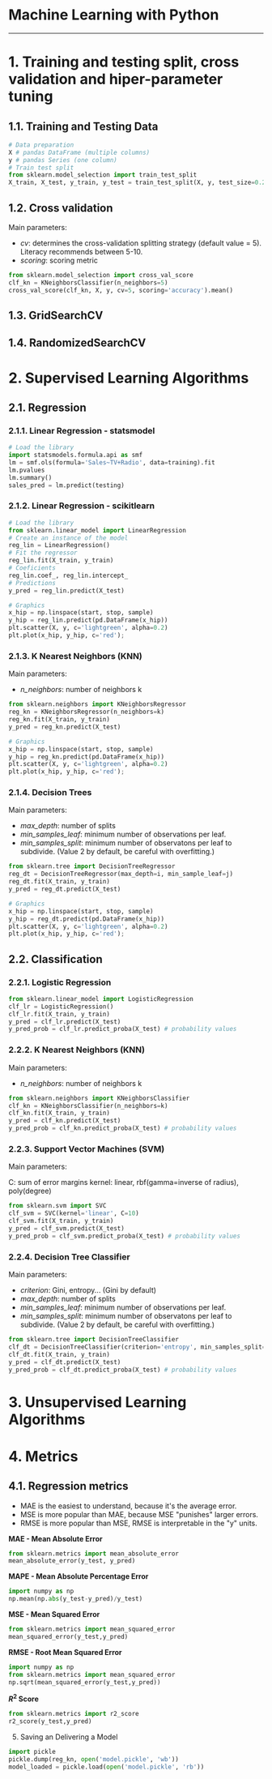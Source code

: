 # Machine Learning with Python
___

# 1. Training and testing split, cross validation and hiper-parameter tuning

## 1.1. Training and Testing Data

```Python
# Data preparation
X # pandas DataFrame (multiple columns)
y # pandas Series (one column)
# Train test split
from sklearn.model_selection import train_test_split
X_train, X_test, y_train, y_test = train_test_split(X, y, test_size=0.20, random_state=0)
```

## 1.2. Cross validation

Main parameters:

- *cv*: determines the cross-validation splitting strategy (default value = 5). Literacy recommends between 5-10.
- *scoring*: scoring metric

```Python
from sklearn.model_selection import cross_val_score
clf_kn = KNeighborsClassifier(n_neighbors=5)
cross_val_score(clf_kn, X, y, cv=5, scoring='accuracy').mean()
```

## 1.3. GridSearchCV

## 1.4. RandomizedSearchCV

# 2. Supervised Learning Algorithms

## 2.1. Regression

### 2.1.1. Linear Regression - statsmodel

```Python
# Load the library
import statsmodels.formula.api as smf
lm = smf.ols(formula='Sales~TV+Radio', data=training).fit
lm.pvalues
lm.summary()
sales_pred = lm.predict(testing)
```

### 2.1.2. Linear Regression - scikitlearn

```Python
# Load the library
from sklearn.linear_model import LinearRegression
# Create an instance of the model
reg_lin = LinearRegression()
# Fit the regressor
reg_lin.fit(X_train, y_train)
# Coeficients
reg_lin.coef_, reg_lin.intercept_
# Predictions
y_pred = reg_lin.predict(X_test)

# Graphics
x_hip = np.linspace(start, stop, sample)
y_hip = reg_lin.predict(pd.DataFrame(x_hip))
plt.scatter(X, y, c='lightgreen', alpha=0.2)
plt.plot(x_hip, y_hip, c='red');
```

### 2.1.3. K Nearest Neighbors (KNN)

Main parameters:

- *n_neighbors*: number of neighbors k

```Python
from sklearn.neighbors import KNeighborsRegressor
reg_kn = KNeighborsRegressor(n_neighbors=k)
reg_kn.fit(X_train, y_train)
y_pred = reg_kn.predict(X_test)

# Graphics
x_hip = np.linspace(start, stop, sample)
y_hip = reg_kn.predict(pd.DataFrame(x_hip))
plt.scatter(X, y, c='lightgreen', alpha=0.2)
plt.plot(x_hip, y_hip, c='red');
```

### 2.1.4. Decision Trees

Main parameters:

- *max_depth*: number of splits
- *min_samples_leaf*: minimum number of observations per leaf. 
- *min_samples_split*: minimum number of observatons per leaf to subdivide. (Value 2 by default, be careful with overfitting.)

```Python
from sklearn.tree import DecisionTreeRegressor
reg_dt = DecisionTreeRegressor(max_depth=i, min_sample_leaf=j)
reg_dt.fit(X_train, y_train)
y_pred = reg_dt.predict(X_test)

# Graphics
x_hip = np.linspace(start, stop, sample)
y_hip = reg_dt.predict(pd.DataFrame(x_hip))
plt.scatter(X, y, c='lightgreen', alpha=0.2)
plt.plot(x_hip, y_hip, c='red');
```

## 2.2. Classification

### 2.2.1. Logistic Regression

```Python
from sklearn.linear_model import LogisticRegression
clf_lr = LogisticRegression()
clf_lr.fit(X_train, y_train)
y_pred = clf_lr.predict(X_test)
y_pred_prob = clf_lr.predict_proba(X_test) # probability values
```

### 2.2.2. K Nearest Neighbors (KNN)

Main parameters:

- *n_neighbors*: number of neighbors k

```Python
from sklearn.neighbors import KNeighborsClassifier
clf_kn = KNeighborsClassifier(n_neighbors=k)
clf_kn.fit(X_train, y_train)
y_pred = clf_kn.predict(X_test)
y_pred_prob = clf_kn.predict_proba(X_test) # probability values
```

### 2.2.3. Support Vector Machines (SVM)

Main parameters:

C: sum of error margins
kernel: linear, rbf(gamma=inverse of radius), poly(degree)

```Python
from sklearn.svm import SVC
clf_svm = SVC(kernel='linear', C=10)
clf_svm.fit(X_train, y_train)
y_pred = clf_svm.predict(X_test)
y_pred_prob = clf_svm.predict_proba(X_test) # probability values
```

### 2.2.4. Decision Tree Classifier

Main parameters:

- *criterion*: Gini, entropy... (Gini by default)
- *max_depth*: number of splits
- *min_samples_leaf*: minimum number of observations per leaf. 
- *min_samples_split*: minimum number of observatons per leaf to subdivide. (Value 2 by default, be careful with overfitting.)

```Python
from sklearn.tree import DecisionTreeClassifier
clf_dt = DecisionTreeClassifier(criterion='entropy', min_samples_split=i, min_samples_leaf=j, random_state=99)
clf_dt.fit(X_train, y_train)
y_pred = clf_dt.predict(X_test)
y_pred_prob = clf_dt.predict_proba(X_test) # probability values
```

# 3. Unsupervised Learning Algorithms

# 4. Metrics

## 4.1. Regression metrics

- MAE is the easiest to understand, because it's the average error.
- MSE is more popular than MAE, because MSE "punishes" larger errors.
- RMSE is more popular than MSE, RMSE is interpretable in the "y" units.

**MAE - Mean Absolute Error**

```Python
from sklearn.metrics import mean_absolute_error
mean_absolute_error(y_test, y_pred)
```

**MAPE - Mean Absolute Percentage Error**

```Python
import numpy as np
np.mean(np.abs(y_test-y_pred)/y_test)
```

**MSE - Mean Squared Error**

```Python
from sklearn.metrics import mean_squared_error
mean_squared_error(y_test,y_pred)
```

**RMSE - Root Mean Squared Error**

```Python
import numpy as np
from sklearn.metrics import mean_squared_error
np.sqrt(mean_squared_error(y_test,y_pred))
```

**$R^2$ Score**

```Python
from sklearn.metrics import r2_score
r2_score(y_test,y_pred)
```

5. Saving an Delivering a Model

```Python
import pickle
pickle.dump(reg_kn, open('model.pickle', 'wb'))
model_loaded = pickle.load(open('model.pickle', 'rb'))
```